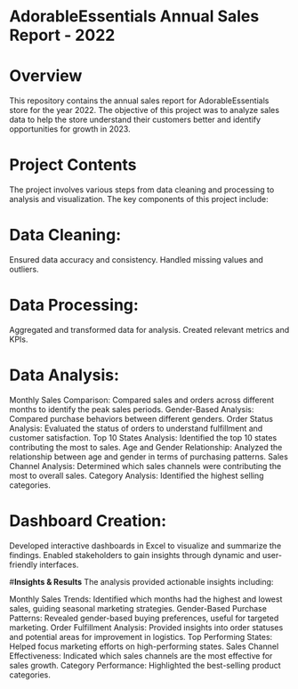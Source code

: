 # AdorableEssentials Annual Sales Report - 2022

# Overview
This repository contains the annual sales report for AdorableEssentials store for the year 2022. The objective of this project was to analyze sales data to help the store understand their customers better and identify opportunities for growth in 2023.

# Project Contents
The project involves various steps from data cleaning and processing to analysis and visualization. The key components of this project include:

# Data Cleaning:

Ensured data accuracy and consistency.
Handled missing values and outliers.
# Data Processing:

Aggregated and transformed data for analysis.
Created relevant metrics and KPIs.
# Data Analysis:

Monthly Sales Comparison: Compared sales and orders across different months to identify the peak sales periods.
Gender-Based Analysis: Compared purchase behaviors between different genders.
Order Status Analysis: Evaluated the status of orders to understand fulfillment and customer satisfaction.
Top 10 States Analysis: Identified the top 10 states contributing the most to sales.
Age and Gender Relationship: Analyzed the relationship between age and gender in terms of purchasing patterns.
Sales Channel Analysis: Determined which sales channels were contributing the most to overall sales.
Category Analysis: Identified the highest selling categories.

# Dashboard Creation:
Developed interactive dashboards in Excel to visualize and summarize the findings.
Enabled stakeholders to gain insights through dynamic and user-friendly interfaces.

#**Insights & Results**
The analysis provided actionable insights including:

Monthly Sales Trends: Identified which months had the highest and lowest sales, guiding seasonal marketing strategies.
Gender-Based Purchase Patterns: Revealed gender-based buying preferences, useful for targeted marketing.
Order Fulfillment Analysis: Provided insights into order statuses and potential areas for improvement in logistics.
Top Performing States: Helped focus marketing efforts on high-performing states.
Sales Channel Effectiveness: Indicated which sales channels are the most effective for sales growth.
Category Performance: Highlighted the best-selling product categories.
